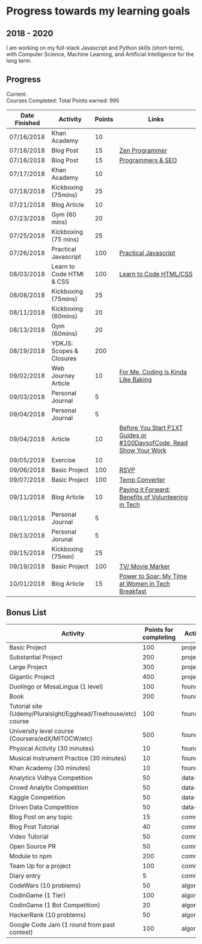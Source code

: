 # Progress towards my learning goals

## 2018 - 2020

I am working on my full-stack Javascript and Python skills (short-term), with Computer Science, Machine Learning, and Artificial Intelligence for the long term.

## Progress

Current:     
Courses Completed: 
Total Points earned: 995

| Date Finished | Activity                  | Points | Links  |           
| ------------- | ------------------------- | ------ | ------------------------------------------- |
| 07/16/2018 |Khan Academy | 10     | 
| 07/16/2018 | Blog Post | 15 | [Zen Programmer](https://www.zenprogrammer.org/en/10-rules-of-a-zen-programmer.html)     
| 07/16/2018 | Blog Post | 15 | [Programmers & SEO](https://katemats.com/what-every-programmer-should-know-about-seo/)
| 07/17/2018 | Khan Academy | 10 |
| 07/18/2018 | Kickboxing (75mins) | 25
| 07/21/2018 | Blog Article | 10
| 07/23/2018 | Gym (60 mins) | 20
| 07/25/2018 | Kickboxing (75 mins) | 25
| 07/26/2018 | Practical Javascript | 100 | [Practical Javascript](https://www.watchandcode.com)
| 08/03/2018 | Learn to Code HTMl & CSS | 100 | [Learn to Code HTML/CSS](https://learn.shayhowe.com/html-css/)
| 08/08/2018 | Kickboxing (75mins) | 25
| 08/11/2018 | Kickboxing (60mins) | 20
| 08/13/2018 | Gym (60mins) | 20
| 08/19/2018 | YDKJS: Scopes & Closures | 200
| 09/02/2018 | Web Journey Article | 10 | [For Me, Coding Is Kinda Like Baking](https://medium.com/@ogechiike/for-me-coding-is-kinda-like-baking-a008dbed838)
|09/03/2018 | Personal Journal | 5
|09/04/2018 | Personal Journal | 5
|09/04/2018 | Article | 10 | [Before You Start P1XT Guides or #100DaysofCode, Read Show Your Work](https://medium.com/@ogechiike/before-you-start-p1xt-guides-or-100daysofcode-read-show-your-work-21ae303c9d29)
|09/05/2018 | Exercise | 10
|09/06/2018 | Basic Project | 100 | [RSVP](http://ike-30sites-day2_1.surge.sh/)
|09/07/2018 | Basic Project | 100 | [Temp Converter](http://ike-temp-converter.surge.sh/)
|09/11/2018 | Blog Article | 10 | [Paying it Forward: Benefits of Volunteering in Tech](https://medium.com/@ogechiike/paying-it-forward-benefits-of-volunteering-in-tech-75679007a518)
|09/11/2018 | Personal Journal | 5
| 09/13/2018 | Personal Jorunal | 5
| 09/15/2018| Kickboxing (75min) | 25
|09/19/2018 | Basic Project |100 | [TV/ Movie Marker](http://ike-movie-tv-marker.surge.sh/)
| 10/01/2018 | Blog Article | 15 | [Power to Soar: My Time at Women in Tech Breakfast](https://medium.com/@ogechiike/power-to-soar-my-time-at-women-in-tech-breakfast-ca5d52f3986c)



## Bonus List

| Activity                                    | Points for completing | Activity type |
| ------------------------------------------- | --------------------- | ------------- |
| Basic Project                               | 100                   | project       |
| Substantial Project                         | 200                   | project       |
| Large Project                               | 300                   | project       |
| Gigantic Project                            | 400                   | project       |
| Duolingo or MosaLingua (1 level)            | 100                   | foundation    |
| Book                                        | 200                   | foundation    |
| Tutorial site (Udemy/Pluralsight/Egghead/Treehouse/etc) course                            | 100                   | foundation    |
| University level course (Coursera/edX/MITOCW/etc)                    | 500                   | foundation    |
| Physical Activity (30 minutes)                          | 10                    | foundation    |
| Musical Instrument Practice (30 minutes)                          | 10                    | foundation    |
| Khan Academy (30 minutes)                          | 10                    | foundation    |
| Analytics Vidhya Competition                | 50                    | data-science  |
| Crowd Analytix Competition                  | 50                    | data-science  |
| Kaggle Competition                          | 50                    | data-science  |
| Driven Data Competition                     | 50                    | data-science  |
| Blog Post on any topic                      | 15                    | communication |
| Blog Post Tutorial                          | 40                    | communication |
| Video Tutorial                              | 50                    | communication |
| Open Source PR                              | 50                    | communication |
| Module to npm                               | 200                   | communication |
| Team Up for a project                       | 100                   | communication |
| Diary entry                                 | 5                     | communication |
| CodeWars (10 problems)                      | 50                    | algorithms    |
| CodinGame (1 Tier)                          | 100                   | algorithms    |
| CodinGame (1 Bot Competition)               | 20                    | algorithms    |
| HackerRank (10 problems)                    | 50                    | algorithms    |
| Google Code Jam (1 round from past contest) | 100                   | algorithms    |
